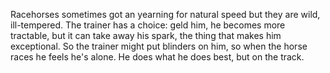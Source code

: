 Racehorses sometimes got an yearning for natural speed but they are wild, ill-tempered. The trainer has a choice: geld him, he becomes more tractable, but it can take away his spark, the thing that makes him exceptional. So the trainer might put blinders on him, so when the horse races he feels he's alone. He does what he does best, but on the track.
